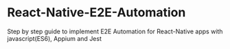 # React-Native-E2E-Automation
Step by step guide to implement E2E Automation for React-Native apps with javascript(ES6), Appium and Jest
